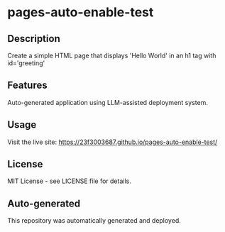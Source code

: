 # pages-auto-enable-test

## Description
Create a simple HTML page that displays 'Hello World' in an h1 tag with id='greeting'

## Features
Auto-generated application using LLM-assisted deployment system.

## Usage
Visit the live site: https://23f3003687.github.io/pages-auto-enable-test/

## License
MIT License - see LICENSE file for details.

## Auto-generated
This repository was automatically generated and deployed.
